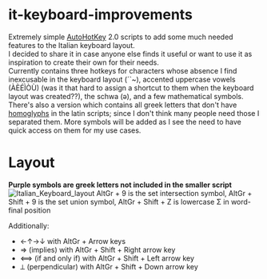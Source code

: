 # it-keyboard-improvements
Extremely simple [AutoHotKey](https://www.autohotkey.com/) 2.0 scripts to add some much needed features to the Italian keyboard layout.   
I decided to share it in case anyone else finds it useful or want to use it as inspiration to create their own for their needs.  
Currently contains three hotkeys for characters whose absence I find inexcusable in the keyboard layout (´\`~), accented uppercase vowels (ÀÈÉÌÒÙ) (was it that hard to assign a shortcut to them when the keyboard layout was created??), the schwa (ə), and a few mathematical symbols. There's also a version which contains all greek letters that don't have [homoglyphs](https://en.wikipedia.org/wiki/Homoglyph) in the latin scripts; since I don't think many people need those I separated them. 
More symbols will be added as I see the need to have quick access on them for my use cases.

# Layout
__Purple symbols are greek letters not included in the smaller script__
![Italian_Keyboard_layout](https://user-images.githubusercontent.com/100133857/235499598-a7b263cd-7975-415e-81fa-702c51f0a8b8.svg)
AltGr + 9 is the set intersection symbol, AltGr + Shift + 9 is the set union symbol, AltGr + Shift + Z is lowercase Σ in word-final position

Additionally: 
* ←↑→↓ with AltGr + Arrow keys
* ⇒ (implies) with AltGr + Shift + Right arrow key
* ⟺ (if and only if) with AltGr + Shift + Left arrow key
* ⟂ (perpendicular) with AltGr + Shift + Down arrow key
